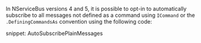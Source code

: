 In NServiceBus versions 4 and 5, it is possible to opt-in to automatically subscribe to all messages not defined as a command using `ICommand` or the `.DefiningCommandsAs` convention using the following code:

snippet: AutoSubscribePlainMessages